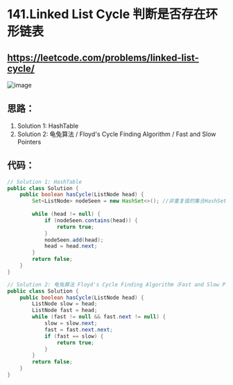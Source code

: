 141.Linked List Cycle    判断是否存在环形链表
=====
https://leetcode.com/problems/linked-list-cycle/
---

![image](https://user-images.githubusercontent.com/91653378/137577954-b22fba45-ff5f-4ea3-bb89-aae88f2f0ece.png)

思路：
---
1. Solution 1: HashTable
2. Solution 2: 龟兔算法 / Floyd's Cycle Finding Algorithm / Fast and Slow Pointers

代码：
----
````Java
// Solution 1: HashTable
public class Solution {
    public boolean hasCycle(ListNode head) {
        Set<ListNode> nodeSeen = new HashSet<>(); //非重复值的集合HashSet
        
        while (head != null) {
            if (nodeSeen.contains(head)) {
                return true;
            }
            nodeSeen.add(head);
            head = head.next;
        }
        return false;
    }
}

// Solution 2: 龟兔算法 Floyd's Cycle Finding Algorithm（Fast and Slow Pointers）
public class Solution {
    public boolean hasCycle(ListNode head) {
        ListNode slow = head;
        ListNode fast = head;
        while (fast != null && fast.next != null) {
            slow = slow.next;
            fast = fast.next.next;
            if (fast == slow) {
                return true;
            }
        }
        return false;
    }
}
````
